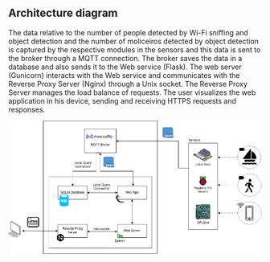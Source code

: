 ## Architecture diagram

The data relative to the number of people detected by Wi-Fi sniffing and object detection and the number of moliceiros detected by object detection is captured by the respective modules in the sensors and this data is sent to the broker through a MQTT connection. The broker saves the data in a database and also sends it to the Web service (Flask). The web server (Gunicorn) interacts with the Web service and communicates with the Reverse Proxy Server (Nginx) through a Unix socket. The Reverse Proxy Server manages the load balance of requests. The user visualizes the web application in his device, sending and receiving HTTPS requests and responses.

<div style="text-align:center"><img src="arquitetura_withbg.png" /></div>

